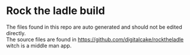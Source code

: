 # Rock the ladle build
The files found in this repo are auto generated and should not be edited directly.   
The source files are found in https://github.com/digitalcake/rocktheladle witch is a middle man app. 

